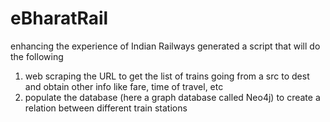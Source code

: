 # eBharatRail
enhancing the experience of Indian Railways
generated a script that will do the following
1. web scraping the URL to get the list of trains going from a src to dest and obtain other info like fare, time of travel, etc
2. populate the database (here a graph database called Neo4j) to create a relation between different train stations
